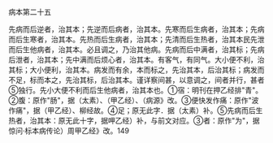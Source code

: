 病本第二十五

先病而后逆者，治其本；先逆而后病者，治其本。先寒而后生病者，治其本；先病而后生寒者，治其本。先热而后生病者，治其本；先清而后生热者，治其本民先泄而后生他病者，治其本。必且调之，乃治其他病。先病而后中满者，治其标；先病后泄者，治其本；先中满而后烦心者，治其本。有客气，有同气。大小便不利，治其标；大小便利，治其本。病发而有余，本而标之，先治其本，后治其标；病发而不足，标而本之，先治其标，后治其本。谨详察间甚，以意调之，间者并行，甚者⑤独行。先小大便不利而后生他病者，治其本也。①宿：明刊在押乙经排"青"。②腹：原作"肠"，据（太素）、（甲乙经）、（病源》改。③便快发作痛：原作"波作痛"，据（甲乙经）、柳经故。④足；原无此字．据（太素）补。⑤先病而后生热者，治其本：原无此十字，据呷乙经）补，与前文对应。③者：原作"为"，据惊问·标本病传论）周甲乙经》改。149

